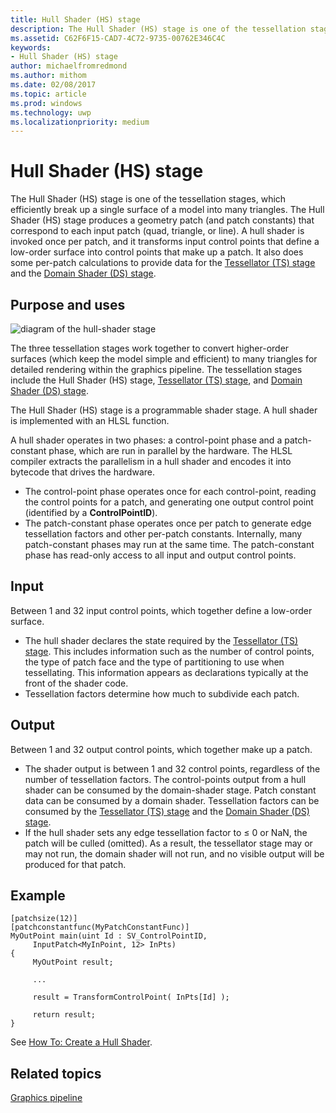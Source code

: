 ```yaml
---
title: Hull Shader (HS) stage
description: The Hull Shader (HS) stage is one of the tessellation stages, which efficiently break up a single surface of a model into many triangles.
ms.assetid: C62F6F15-CAD7-4C72-9735-00762E346C4C
keywords:
- Hull Shader (HS) stage
author: michaelfromredmond
ms.author: mithom
ms.date: 02/08/2017
ms.topic: article
ms.prod: windows
ms.technology: uwp
ms.localizationpriority: medium
---
```


# Hull Shader (HS) stage


The Hull Shader (HS) stage is one of the tessellation stages, which efficiently break up a single surface of a model into many triangles. The Hull Shader (HS) stage produces a geometry patch (and patch constants) that correspond to each input patch (quad, triangle, or line). A hull shader is invoked once per patch, and it transforms input control points that define a low-order surface into control points that make up a patch. It also does some per-patch calculations to provide data for the [Tessellator (TS) stage](tessellator-stage--ts-.md) and the [Domain Shader (DS) stage](domain-shader-stage--ds-.md).

## <span id="Purpose_and_uses"></span><span id="purpose_and_uses"></span><span id="PURPOSE_AND_USES"></span>Purpose and uses


![diagram of the hull-shader stage](images/d3d11-hull-shader.png)

The three tessellation stages work together to convert higher-order surfaces (which keep the model simple and efficient) to many triangles for detailed rendering within the graphics pipeline. The tessellation stages include the Hull Shader (HS) stage, [Tessellator (TS) stage](tessellator-stage--ts-.md), and [Domain Shader (DS) stage](domain-shader-stage--ds-.md).

The Hull Shader (HS) stage is a programmable shader stage. A hull shader is implemented with an HLSL function.

A hull shader operates in two phases: a control-point phase and a patch-constant phase, which are run in parallel by the hardware. The HLSL compiler extracts the parallelism in a hull shader and encodes it into bytecode that drives the hardware.

-   The control-point phase operates once for each control-point, reading the control points for a patch, and generating one output control point (identified by a **ControlPointID**).
-   The patch-constant phase operates once per patch to generate edge tessellation factors and other per-patch constants. Internally, many patch-constant phases may run at the same time. The patch-constant phase has read-only access to all input and output control points.

## <span id="Input"></span><span id="input"></span><span id="INPUT"></span>Input


Between 1 and 32 input control points, which together define a low-order surface.

-   The hull shader declares the state required by the [Tessellator (TS) stage](tessellator-stage--ts-.md). This includes information such as the number of control points, the type of patch face and the type of partitioning to use when tessellating. This information appears as declarations typically at the front of the shader code.
-   Tessellation factors determine how much to subdivide each patch.

## <span id="Output"></span><span id="output"></span><span id="OUTPUT"></span>Output


Between 1 and 32 output control points, which together make up a patch.

-   The shader output is between 1 and 32 control points, regardless of the number of tessellation factors. The control-points output from a hull shader can be consumed by the domain-shader stage. Patch constant data can be consumed by a domain shader. Tessellation factors can be consumed by the [Tessellator (TS) stage](tessellator-stage--ts-.md) and the [Domain Shader (DS) stage](domain-shader-stage--ds-.md).
-   If the hull shader sets any edge tessellation factor to ≤ 0 or NaN, the patch will be culled (omitted). As a result, the tessellator stage may or may not run, the domain shader will not run, and no visible output will be produced for that patch.

## <span id="Example"></span><span id="example"></span><span id="EXAMPLE"></span>Example


```
[patchsize(12)]
[patchconstantfunc(MyPatchConstantFunc)]
MyOutPoint main(uint Id : SV_ControlPointID,
     InputPatch<MyInPoint, 12> InPts)
{
     MyOutPoint result;
     
     ...
     
     result = TransformControlPoint( InPts[Id] );

     return result;
}
```

See [How To: Create a Hull Shader](https://msdn.microsoft.com/library/windows/desktop/ff476338).

## <span id="related-topics"></span>Related topics


[Graphics pipeline](graphics-pipeline.md)

 

 




